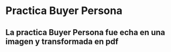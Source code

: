 
# Practica Buyer Persona

## La practica Buyer Persona fue echa en una imagen y transformada en pdf